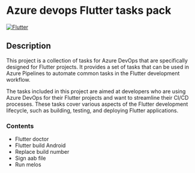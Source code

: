# Azure devops Flutter tasks pack
[![Flutter](https://img.shields.io/badge/Flutter-blue?logo=flutter)](https://github.com/flutter/flutter)



## Description

This project is a collection of tasks for Azure DevOps that are specifically designed for Flutter projects. It provides a set of tasks that can be used in Azure Pipelines to automate common tasks in the Flutter development workflow.

The tasks included in this project are aimed at developers who are using Azure DevOps for their Flutter projects and want to streamline their CI/CD processes. These tasks cover various aspects of the Flutter development lifecycle, such as building, testing, and deploying Flutter applications.

### Contents 

- Flutter doctor
- Flutter build Android
- Replace build number
- Sign aab file
- Run melos